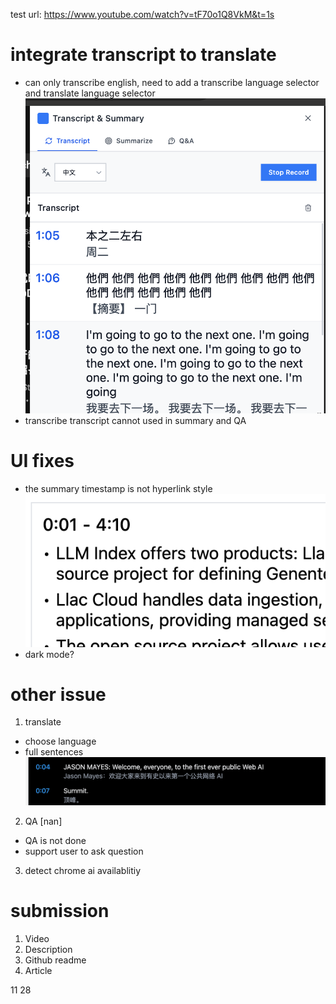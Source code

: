 test url: https://www.youtube.com/watch?v=tF70o1Q8VkM&t=1s

# integrate transcript to translate

- can only transcribe english, need to add a transcribe language selector and translate language selector
  ![alt text](image-2.png)
- transcribe transcript cannot used in summary and QA

# UI fixes

- the summary timestamp is not hyperlink style
  ![alt text](image-3.png)
- dark mode?

# other issue

1. translate

- choose language
- full sentences
  ![alt text](image-1.png)

2. QA [nan]

- QA is not done
- support user to ask question

3. detect chrome ai availablitiy

# submission

1. Video
2. Description
3. Github readme
4. Article

11 28
